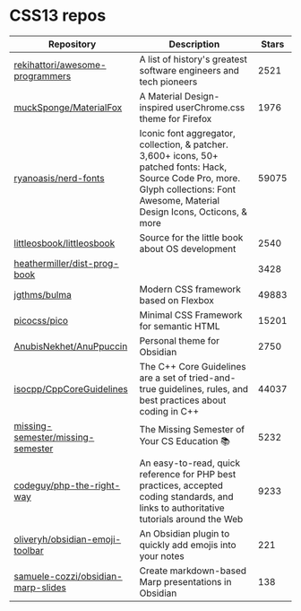 # CSS13 repos

| Repository                                                                                  | Description                                                                                                                                                                           | Stars |
| ------------------------------------------------------------------------------------------- | ------------------------------------------------------------------------------------------------------------------------------------------------------------------------------------- | ----- |
| [rekihattori/awesome-programmers](https://github.com/rekihattori/awesome-programmers)       | A list of history's greatest software engineers and tech pioneers                                                                                                                     | 2521  |
| [muckSponge/MaterialFox](https://github.com/muckSponge/MaterialFox)                         | A Material Design-inspired userChrome.css theme for Firefox                                                                                                                           | 1976  |
| [ryanoasis/nerd-fonts](https://github.com/ryanoasis/nerd-fonts)                             | Iconic font aggregator, collection, & patcher. 3,600+ icons, 50+ patched fonts: Hack, Source Code Pro, more. Glyph collections: Font Awesome, Material Design Icons, Octicons, & more | 59075 |
| [littleosbook/littleosbook](https://github.com/littleosbook/littleosbook)                   | Source for the little book about OS development                                                                                                                                       | 2540  |
| [heathermiller/dist-prog-book](https://github.com/heathermiller/dist-prog-book)             |                                                                                                                                                                                       | 3428  |
| [jgthms/bulma](https://github.com/jgthms/bulma)                                             | Modern CSS framework based on Flexbox                                                                                                                                                 | 49883 |
| [picocss/pico](https://github.com/picocss/pico)                                             | Minimal CSS Framework for semantic HTML                                                                                                                                               | 15201 |
| [AnubisNekhet/AnuPpuccin](https://github.com/AnubisNekhet/AnuPpuccin)                       | Personal theme for Obsidian                                                                                                                                                           | 2750  |
| [isocpp/CppCoreGuidelines](https://github.com/isocpp/CppCoreGuidelines)                     | The C++ Core Guidelines are a set of tried-and-true guidelines, rules, and best practices about coding in C++                                                                         | 44037 |
| [missing-semester/missing-semester](https://github.com/missing-semester/missing-semester)   | The Missing Semester of Your CS Education 📚                                                                                                                                          | 5232  |
| [codeguy/php-the-right-way](https://github.com/codeguy/php-the-right-way)                   | An easy-to-read, quick reference for PHP best practices, accepted coding standards, and links to authoritative tutorials around the Web                                               | 9233  |
| [oliveryh/obsidian-emoji-toolbar](https://github.com/oliveryh/obsidian-emoji-toolbar)       | An Obsidian plugin to quickly add emojis into your notes                                                                                                                              | 221   |
| [samuele-cozzi/obsidian-marp-slides](https://github.com/samuele-cozzi/obsidian-marp-slides) | Create markdown-based Marp presentations in Obsidian                                                                                                                                  | 138   |
